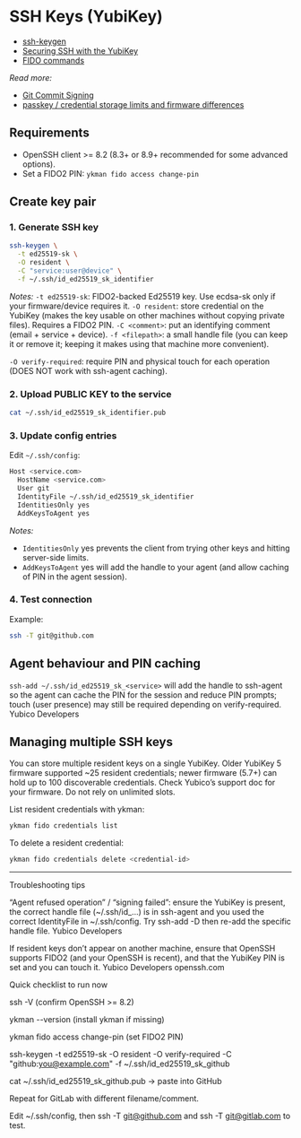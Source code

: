 # SSH Keys (YubiKey)

- [ssh-keygen](https://man.archlinux.org/man/ssh-keygen.1)
- [Securing SSH with the YubiKey](https://developers.yubico.com/SSH/)
- [FIDO commands](https://docs.yubico.com/software/yubikey/tools/ykman/FIDO_Commands.html?)

*Read more:*
- [Git Commit Signing](https://developers.yubico.com/SSH/Securing_git_with_SSH_and_FIDO2.html)
- [passkey / credential storage limits and firmware differences](https://support.yubico.com/hc/en-us/articles/360013790319-How-many-accounts-can-I-register-my-YubiKey-with?utm_source=chatgpt.com)

## Requirements

- OpenSSH client >= 8.2 (8.3+ or 8.9+ recommended for some advanced options).
- Set a FIDO2 PIN: `ykman fido access change-pin`

## Create key pair

### 1. Generate SSH key

```bash
ssh-keygen \
  -t ed25519-sk \
  -O resident \
  -C "service:user@device" \
  -f ~/.ssh/id_ed25519_sk_identifier
```

*Notes:*
`-t ed25519-sk`: FIDO2-backed Ed25519 key. Use ecdsa-sk only if your firmware/device requires it.
`-O resident`: store credential on the YubiKey (makes the key usable on other machines without copying private files). Requires a FIDO2 PIN.
`-C <comment>`: put an identifying comment (email + service + device).
`-f <filepath>`: a small handle file (you can keep it or remove it; keeping it makes using that machine more convenient).

`-O verify-required`: require PIN and physical touch for each operation (DOES NOT work with ssh-agent caching).

### 2. Upload PUBLIC KEY to the service

```bash
cat ~/.ssh/id_ed25519_sk_identifier.pub
```

### 3. Update config entries

Edit `~/.ssh/config`:


```bash
Host <service.com>
  HostName <service.com>
  User git
  IdentityFile ~/.ssh/id_ed25519_sk_identifier
  IdentitiesOnly yes
  AddKeysToAgent yes
```

*Notes:*
- `IdentitiesOnly` yes prevents the client from trying other keys and hitting server-side limits.
- `AddKeysToAgent` yes will add the handle to your agent (and allow caching of PIN in the agent session).

### 4. Test connection

Example:

```bash
ssh -T git@github.com
```

## Agent behaviour and PIN caching

`ssh-add ~/.ssh/id_ed25519_sk_<service>` will add the handle to ssh-agent so the agent can cache the PIN for the session and reduce PIN prompts; touch (user presence) may still be required depending on verify-required. 
Yubico Developers

## Managing multiple SSH keys

You can store multiple resident keys on a single YubiKey. Older YubiKey 5 firmware supported ~25 resident credentials; newer firmware (5.7+) can hold up to 100 discoverable credentials. Check Yubico’s support doc for your firmware. Do not rely on unlimited slots.

List resident credentials with ykman:

```bash
ykman fido credentials list
```

To delete a resident credential:

```bash
ykman fido credentials delete <credential-id>
```

---

Troubleshooting tips

“Agent refused operation” / “signing failed”: ensure the YubiKey is present, the correct handle file (~/.ssh/id_...) is in ssh-agent and you used the correct IdentityFile in ~/.ssh/config. Try ssh-add -D then re-add the specific handle file. 
Yubico Developers

If resident keys don’t appear on another machine, ensure that OpenSSH supports FIDO2 (and your OpenSSH is recent), and that the YubiKey PIN is set and you can touch it. 
Yubico Developers
openssh.com

Quick checklist to run now

ssh -V (confirm OpenSSH >= 8.2)

ykman --version (install ykman if missing)

ykman fido access change-pin (set FIDO2 PIN)

ssh-keygen -t ed25519-sk -O resident -O verify-required -C "github:you@example.com" -f ~/.ssh/id_ed25519_sk_github

cat ~/.ssh/id_ed25519_sk_github.pub → paste into GitHub

Repeat for GitLab with different filename/comment.

Edit ~/.ssh/config, then ssh -T git@github.com and ssh -T git@gitlab.com to test.
